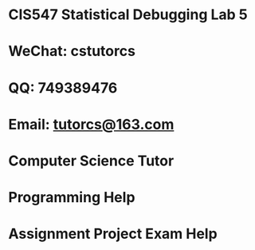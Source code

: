# CIS547 Statistical Debugging Lab 5
# WeChat: cstutorcs

# QQ: 749389476

# Email: tutorcs@163.com

# Computer Science Tutor

# Programming Help

# Assignment Project Exam Help
